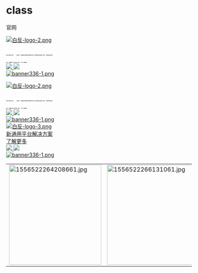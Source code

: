 # class
官网
<div class="g_sycen1hf g_sycen1hf12 fl clearfix wow">
    <a href="/Cn/Index/pageView/catid/10/id/8.html" target="_blank"></a>
    <div class="g_sycen1hf1 fl">
        <p>
            <a href="/Cn/Index/pageView/catid/58.html" target="_blank" textvalue="只支持选中一个链接时生效"><img src="/Public/Uploads/ueditor/upload/image/20191029/1572317177990978.png" title="1572317177990978.png" alt="白反-logo-2.png"/></a>
        </p>
        <div class="g_sycen1wz" style="white-space: normal;">
            <a href="http://25.test2.yongsy.net/Cn/Index/pageView/catid/58.html" target="_blank"><span style="color: rgb(255, 255, 255);">新通用平台解决方案</span></a>
        </div>
        <div class="g_cenbtnbox" style="white-space: normal;">
            <div class="g_cenbtn clearfix">
                <div class="g_cenbtn1 fl">
                    <a href="http://25.test2.yongsy.net/Cn/Index/pageView/catid/58.html" target="_blank"><span style="color: rgb(255, 255, 255);">了解更多</span></a>
                </div>
                <div class="g_cenbtn2 fl">
                    <a href="http://25.test2.yongsy.net/Cn/Index/pageView/catid/58.html" target="_blank" textvalue="只支持选中一个链接时生效"><img class="g_cenbtn21" src="http://25.test2.yongsy.net/Public/Cn/images/sycen2jt1.png"/>&nbsp;<img class="g_cenbtn22" src="http://25.test2.yongsy.net/Public/Cn/images/sycen2jt2.png"/></a>
                </div>
            </div>
        </div>
        <div class="g_sycen1wz">
            <a href="http://25.test2.yongsy.net/Cn/Index/pageView/catid/9/id/4.html" target="_blank" style="white-space: normal;"></a><a href="/Cn/Index/pageView/catid/58.html" target="_blank"><img src="/Public/Uploads/ueditor/upload/image/20191028/1572253479104795.png" title="1572253479104795.png" alt="banner336-1.png"/></a>
        </div>
    </div><a href="/Cn/Index/pageView/catid/10/id/8.html" target="_blank"></a>
</div>

<div class="g_sycen1hf g_sycen1hf12 fl clearfix wow">
    <a href="/Cn/Index/pageView/catid/10/id/8.html" target="_blank"></a>
    <div class="g_sycen1hf1 fl">
        <p>
            <a href="/Cn/Index/pageView/catid/58.html" target="_blank" textvalue="只支持选中一个链接时生效"><img src="/Public/Uploads/ueditor/upload/image/20191029/1572317177990978.png" title="1572317177990978.png" alt="白反-logo-2.png"/></a>
        </p>
        <div class="g_sycen1wz">
            <a href="http://25.test2.yongsy.net/Cn/Index/pageView/catid/58.html" target="_blank"><span style="color: rgb(255, 255, 255);">新通用平台解决方案</span></a>
        </div>
        <div class="g_cenbtnbox">
            <div class="g_cenbtn clearfix">
                <div class="g_cenbtn1 fl">
                    <a href="http://25.test2.yongsy.net/Cn/Index/pageView/catid/58.html" target="_blank"><span style="color: rgb(255, 255, 255);">了解更多</span></a>
                </div>
                <div class="g_cenbtn2 fl">
                    <a href="http://25.test2.yongsy.net/Cn/Index/pageView/catid/58.html" target="_blank" textvalue="只支持选中一个链接时生效"><img class="g_cenbtn21" src="http://25.test2.yongsy.net/Public/Cn/images/sycen2jt1.png"/>&nbsp;<img class="g_cenbtn22" src="http://25.test2.yongsy.net/Public/Cn/images/sycen2jt2.png"/></a>
                </div>
            </div>
        </div>
        <div class="g_sycen1wz">
            <a href="http://25.test2.yongsy.net/Cn/Index/pageView/catid/9/id/4.html" target="_blank" style="white-space: normal;"></a><a href="/Cn/Index/pageView/catid/58.html" target="_blank"><img src="/Public/Uploads/ueditor/upload/image/20191028/1572253479104795.png" title="1572253479104795.png" alt="banner336-1.png"/></a>
        </div>
    </div><a href="/Cn/Index/pageView/catid/10/id/8.html" target="_blank"></a>
</div>

<div class="g_sycen1hf g_sycen1hf11 fl clearfix wow">
    <a href="/Cn/Index/pageView/catid/9/id/4.html" target="_blank"><div class="g_sycen1hf1 fl">
        <div class="g_sycen1icon"></div>
    </div>
    <div class="g_sycen1hf1 fl">
        <div class="g_sycen1icon">
            <img src="/Public/Uploads/ueditor/upload/image/20191029/1572336371690057.png" title="1572336371690057.png" alt="白反-logo-3.png"/>
        </div>
        <div class="g_sycen1wz">
            新通用平台解决方案
        </div>
        <div class="g_cenbtnbox">
            <div class="g_cenbtn clearfix">
                <div class="g_cenbtn1 fl">
                    了解更多
                </div>
                <div class="g_cenbtn2 fl">
                    <img class="g_cenbtn21" src="/Public/Cn/images/sycen2jt1.png"/> <img class="g_cenbtn22" src="/Public/Cn/images/sycen2jt2.png"/>
                </div>
            </div>
        </div>
    </div><img src="/Public/Uploads/ueditor/upload/image/20191029/1572336426139780.png" title="1572336426139780.png" alt="banner336-1.png"/></a>
</div>





<table>
    <tbody>
        <tr class="firstRow">
            <td>
                <img width="250" height="270" title="1556522264208661.jpg" style="width: 250px; height: 270px;" src="/Public/Uploads/ueditor/upload/image/20190429/1556522264208661.jpg"/>
            </td>
            <td>
                <img width="250" height="270" title="1556522266131061.jpg" style="width: 250px; height: 270px;" src="/Public/Uploads/ueditor/upload/image/20190429/1556522266131061.jpg"/>
            </td>
            <td>
                <img width="250" height="270" title="1556522263559154.jpg" style="width: 250px; height: 270px;" src="/Public/Uploads/ueditor/upload/image/20190429/1556522263559154.jpg"/>
            </td>
            <td>
                <img width="250" height="270" title="1556522265113741.jpg" style="width: 250px; height: 270px;" src="/Public/Uploads/ueditor/upload/image/20190429/1556522265113741.jpg"/>
            </td>
        </tr>
    </tbody>
</table>

